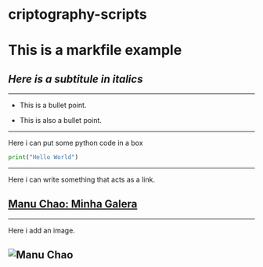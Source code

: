 # criptography-scripts

# **This is a markfile example**
## _Here is a subtitule in italics_

---
- This is a bullet point.
* This is also a bullet point.

---

Here i can put some python code in a box

```python
print("Hello World")
```

---

Here i can write something that acts as a link.
## [Manu Chao: Minha Galera](https://www.youtube.com/watch?v=Ouw_ZaGWBpU) 

---

Here i add an image.

## ![Manu Chao](https://external-content.duckduckgo.com/iu/?u=https%3A%2F%2Fimg.minutoneuquen.com%2Fu%2Ffotografias%2Fm%2F2020%2F4%2F3%2Ff1280x720-234757_366432_0.jpg&f=1&nofb=1&ipt=50549d838af4aa0df2b1ee9bc495e1fd7e7bd7449fce0ed82d3ddd78366f5cbc&ipo=images)